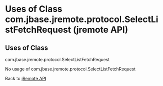 # Uses of Class com.jbase.jremote.protocol.SelectListFetchRequest (jremote API)

<PageHeader />

## Uses of Class
com.jbase.jremote.protocol.SelectListFetchRequest

No usage of com.jbase.jremote.protocol.SelectListFetchRequest

Back to [jRemote API](../../../../jremote-api/README.md)

  
<PageFooter />
